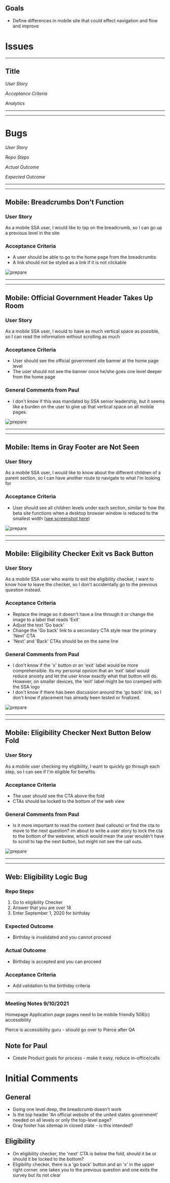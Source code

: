 ## Goals
* Define differences in mobile site that could effect navigation and flow and improve

# Issues

***
## Title
*User Story*

*Acceptance Criteria*

*Analytics*

***

***
# Bugs
*User Story*

*Repo Steps*

*Actual Outcome*

*Expected Outcome*

***

***
## Mobile: Breadcrumbs Don't Function

### User Story
As a mobile SSA user, I would like to tap on the breadcrumb, so I can go up a previous level in the site

### Acceptance Criteria
* A user should be able to go to the home page from the breadcrumbs
* A link should not be styled as a link if it is not clickable

![prepare](images/prepareBreadcrumbs.png)
***

***
## Mobile: Official Government Header Takes Up Room

### User Story
As a mobile SSA user, I would to have as much vertical space as possible, so I can read the information without scrolling as much

### Acceptance Criteria
* User should see the official government site banner at the home page level
* The user should not see the banner once he/she goes one level deeper from the home page

### General Comments from Paul
* I don't know if this was mandated by SSA senior leadership, but it seems like a burden on the user to give up that vertical space on all mobile pages.

![prepare](images/prepareBreadcrumbs.png)
***

***
## Mobile: Items in Gray Footer are Not Seen

### User Story
As a mobile SSA user, I would like to know about the different children of a parent section, so I can have another route to navigate to what I'm looking for

### Acceptance Criteria
* User should see all children levels under each section, similar to how the beta site functions when a desktop browser window is reduced to the smallest width ([see screenshot here](images/desktopFooter.png))

![prepare](images/govHeader.png)
***

***
## Mobile: Eligibility Checker Exit vs Back Button

### User Story
As a mobile SSA user who wants to exit the eligibility checker, I want to know how to leave the checker, so I don't accidentally go to the previous question instead.

### Acceptance Criteria
* Replace the image so it doesn't have a line through it or change the image to a label that reads 'Exit'
* Adjust the text 'Go back'
* Change the 'Go back' link to a secondary CTA style near the primary 'Next' CTA
* 'Next' and 'Back' CTAs should be on the same line

### General Comments from Paul
* I don't know if the 'x' button or an 'exit' label would be more comprehensible. Its my personal opinion that an 'exit' label would reduce anxiety and let the user know exactly what that button will do. However, on smaller devices, the 'exit' label might be too cramped with the SSA logo
* I don't know if there has been discussion around the 'go back' link, so I don't know if placement has already been tested or finalized.

![prepare](images/eligibilityExit.png)
***

***
## Mobile: Eligibility Checker Next Button Below Fold

### User Story
As a mobile user checking my eligibility, I want to quickly go through each step, so I can see if I'm eligible for benefits


### Acceptance Criteria
* The user should see the CTA above the fold
* CTAs should be locked to the bottom of the web view

### General Comments from Paul
* Is it more important to read the content (teal callouts) or find the cta to move to the next question? im about to write a user story to lock the cta to the bottom of the webview, which would mean the user wouldn't have to scroll to tap the next button, but might not see the call outs.

![prepare](images/unlockedCTA.png)
***

***
## Web: Eligibility Logic Bug

### Repo Steps
1. Go to eligibility Checker
2. Answer that you are over 18
3. Enter September 1, 2020 for birthday

### Expected Outcome
* Birthday is invalidated and you cannot proceed

### Actual Outcome
* Birthday is accepted and you can proceed

### Acceptance Criteria
* Add validation to the birthday criteria

***




### Meeting Notes 9/10/2021

Homepage
Application page
pages need to be mobile friendly
508(c) accessibility

Pierce is accessibility guru - should go over to Pierce after QA

## Note for Paul
* Create Product goals for process - make it easy, reduce in-office/calls


# Initial Comments

## General
* Going one level deep, the breadcrumb doesn't work
* Is the top header 'An official website of the united states government' needed on all levels or only the top-level page?
* Gray footer has sitemap in closed state - is this intended?

## Eligibility
* On eligibility checker, the 'next' CTA is below the fold, should it be or should it be locked to the bottom?
* Eligibility checker, there is a 'go back' button and an 'x' in the upper right corner. one takes you to the previous question and one exits the survey but its not clear
